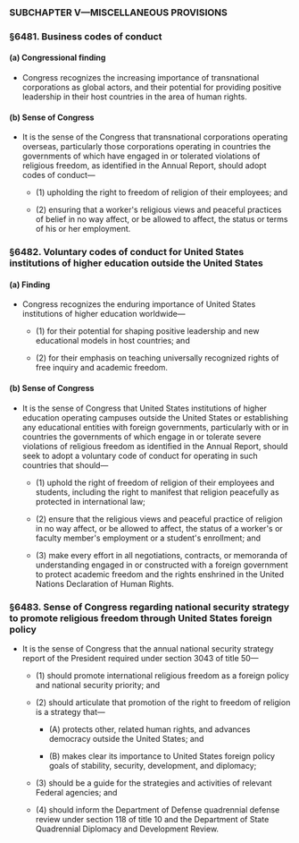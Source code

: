 ### SUBCHAPTER V—MISCELLANEOUS PROVISIONS

### §6481. Business codes of conduct
#### (a) Congressional finding
* Congress recognizes the increasing importance of transnational corporations as global actors, and their potential for providing positive leadership in their host countries in the area of human rights.

#### (b) Sense of Congress
* It is the sense of the Congress that transnational corporations operating overseas, particularly those corporations operating in countries the governments of which have engaged in or tolerated violations of religious freedom, as identified in the Annual Report, should adopt codes of conduct—

  * (1) upholding the right to freedom of religion of their employees; and

  * (2) ensuring that a worker's religious views and peaceful practices of belief in no way affect, or be allowed to affect, the status or terms of his or her employment.

### §6482. Voluntary codes of conduct for United States institutions of higher education outside the United States
#### (a) Finding
* Congress recognizes the enduring importance of United States institutions of higher education worldwide—

  * (1) for their potential for shaping positive leadership and new educational models in host countries; and

  * (2) for their emphasis on teaching universally recognized rights of free inquiry and academic freedom.

#### (b) Sense of Congress
* It is the sense of Congress that United States institutions of higher education operating campuses outside the United States or establishing any educational entities with foreign governments, particularly with or in countries the governments of which engage in or tolerate severe violations of religious freedom as identified in the Annual Report, should seek to adopt a voluntary code of conduct for operating in such countries that should—

  * (1) uphold the right of freedom of religion of their employees and students, including the right to manifest that religion peacefully as protected in international law;

  * (2) ensure that the religious views and peaceful practice of religion in no way affect, or be allowed to affect, the status of a worker's or faculty member's employment or a student's enrollment; and

  * (3) make every effort in all negotiations, contracts, or memoranda of understanding engaged in or constructed with a foreign government to protect academic freedom and the rights enshrined in the United Nations Declaration of Human Rights.

### §6483. Sense of Congress regarding national security strategy to promote religious freedom through United States foreign policy
* It is the sense of Congress that the annual national security strategy report of the President required under section 3043 of title 50—

  * (1) should promote international religious freedom as a foreign policy and national security priority; and

  * (2) should articulate that promotion of the right to freedom of religion is a strategy that—

    * (A) protects other, related human rights, and advances democracy outside the United States; and

    * (B) makes clear its importance to United States foreign policy goals of stability, security, development, and diplomacy;


  * (3) should be a guide for the strategies and activities of relevant Federal agencies; and

  * (4) should inform the Department of Defense quadrennial defense review under section 118 of title 10 and the Department of State Quadrennial Diplomacy and Development Review.